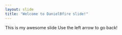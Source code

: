 ```yaml
---
layout: slide
title: "Welcome to DanielBfire slide!"
---
```

This is my awesome slide
Use the left arrow to go back!
